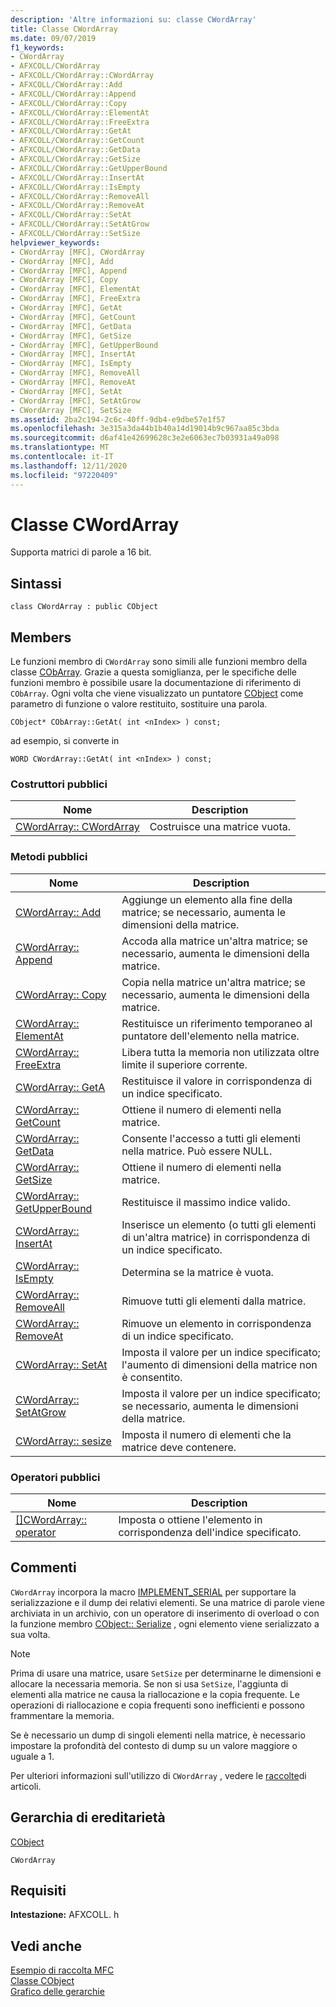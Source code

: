 ```yaml
---
description: 'Altre informazioni su: classe CWordArray'
title: Classe CWordArray
ms.date: 09/07/2019
f1_keywords:
- CWordArray
- AFXCOLL/CWordArray
- AFXCOLL/CWordArray::CWordArray
- AFXCOLL/CWordArray::Add
- AFXCOLL/CWordArray::Append
- AFXCOLL/CWordArray::Copy
- AFXCOLL/CWordArray::ElementAt
- AFXCOLL/CWordArray::FreeExtra
- AFXCOLL/CWordArray::GetAt
- AFXCOLL/CWordArray::GetCount
- AFXCOLL/CWordArray::GetData
- AFXCOLL/CWordArray::GetSize
- AFXCOLL/CWordArray::GetUpperBound
- AFXCOLL/CWordArray::InsertAt
- AFXCOLL/CWordArray::IsEmpty
- AFXCOLL/CWordArray::RemoveAll
- AFXCOLL/CWordArray::RemoveAt
- AFXCOLL/CWordArray::SetAt
- AFXCOLL/CWordArray::SetAtGrow
- AFXCOLL/CWordArray::SetSize
helpviewer_keywords:
- CWordArray [MFC], CWordArray
- CWordArray [MFC], Add
- CWordArray [MFC], Append
- CWordArray [MFC], Copy
- CWordArray [MFC], ElementAt
- CWordArray [MFC], FreeExtra
- CWordArray [MFC], GetAt
- CWordArray [MFC], GetCount
- CWordArray [MFC], GetData
- CWordArray [MFC], GetSize
- CWordArray [MFC], GetUpperBound
- CWordArray [MFC], InsertAt
- CWordArray [MFC], IsEmpty
- CWordArray [MFC], RemoveAll
- CWordArray [MFC], RemoveAt
- CWordArray [MFC], SetAt
- CWordArray [MFC], SetAtGrow
- CWordArray [MFC], SetSize
ms.assetid: 2ba2c194-2c6c-40ff-9db4-e9dbe57e1f57
ms.openlocfilehash: 3e315a3da44b1b40a14d19014b9c967aa85c3bda
ms.sourcegitcommit: d6af41e42699628c3e2e6063ec7b03931a49a098
ms.translationtype: MT
ms.contentlocale: it-IT
ms.lasthandoff: 12/11/2020
ms.locfileid: "97220409"
---
```

# <a name="cwordarray-class"></a>Classe CWordArray

Supporta matrici di parole a 16 bit.

## <a name="syntax"></a>Sintassi

```
class CWordArray : public CObject
```

## <a name="members"></a>Members

Le funzioni membro di `CWordArray` sono simili alle funzioni membro della classe [CObArray](../../mfc/reference/cobarray-class.md). Grazie a questa somiglianza, per le specifiche delle funzioni membro è possibile usare la documentazione di riferimento di `CObArray`. Ogni volta che viene visualizzato un puntatore [CObject](../../mfc/reference/cobject-class.md) come parametro di funzione o valore restituito, sostituire una parola.

`CObject* CObArray::GetAt( int <nIndex> ) const;`

ad esempio, si converte in

`WORD CWordArray::GetAt( int <nIndex> ) const;`

### <a name="public-constructors"></a>Costruttori pubblici

|Nome|Description|
|----------|-----------------|
|[CWordArray:: CWordArray](../../mfc/reference/cobarray-class.md#cobarray)|Costruisce una matrice vuota.|

### <a name="public-methods"></a>Metodi pubblici

|Nome|Description|
|----------|-----------------|
|[CWordArray:: Add](../../mfc/reference/cobarray-class.md#add)|Aggiunge un elemento alla fine della matrice; se necessario, aumenta le dimensioni della matrice.|
|[CWordArray:: Append](../../mfc/reference/cobarray-class.md#append)|Accoda alla matrice un'altra matrice; se necessario, aumenta le dimensioni della matrice.|
|[CWordArray:: Copy](../../mfc/reference/cobarray-class.md#copy)|Copia nella matrice un'altra matrice; se necessario, aumenta le dimensioni della matrice.|
|[CWordArray:: ElementAt](../../mfc/reference/cobarray-class.md#elementat)|Restituisce un riferimento temporaneo al puntatore dell'elemento nella matrice.|
|[CWordArray:: FreeExtra](../../mfc/reference/cobarray-class.md#freeextra)|Libera tutta la memoria non utilizzata oltre limite il superiore corrente.|
|[CWordArray:: GetA](../../mfc/reference/cobarray-class.md#getat)|Restituisce il valore in corrispondenza di un indice specificato.|
|[CWordArray:: GetCount](../../mfc/reference/cobarray-class.md#getcount)|Ottiene il numero di elementi nella matrice.|
|[CWordArray:: GetData](../../mfc/reference/cobarray-class.md#getdata)|Consente l'accesso a tutti gli elementi nella matrice. Può essere NULL.|
|[CWordArray:: GetSize](../../mfc/reference/cobarray-class.md#getsize)|Ottiene il numero di elementi nella matrice.|
|[CWordArray:: GetUpperBound](../../mfc/reference/cobarray-class.md#getupperbound)|Restituisce il massimo indice valido.|
|[CWordArray:: InsertAt](../../mfc/reference/cobarray-class.md#insertat)|Inserisce un elemento (o tutti gli elementi di un'altra matrice) in corrispondenza di un indice specificato.|
|[CWordArray:: IsEmpty](../../mfc/reference/cobarray-class.md#isempty)|Determina se la matrice è vuota.|
|[CWordArray:: RemoveAll](../../mfc/reference/cobarray-class.md#removeall)|Rimuove tutti gli elementi dalla matrice.|
|[CWordArray:: RemoveAt](../../mfc/reference/cobarray-class.md#removeat)|Rimuove un elemento in corrispondenza di un indice specificato.|
|[CWordArray:: SetAt](../../mfc/reference/cobarray-class.md#setat)|Imposta il valore per un indice specificato; l'aumento di dimensioni della matrice non è consentito.|
|[CWordArray:: SetAtGrow](../../mfc/reference/cobarray-class.md#setatgrow)|Imposta il valore per un indice specificato; se necessario, aumenta le dimensioni della matrice.|
|[CWordArray:: sesize](../../mfc/reference/cobarray-class.md#setsize)|Imposta il numero di elementi che la matrice deve contenere.|

### <a name="public-operators"></a>Operatori pubblici

|Nome|Description|
|----------|-----------------|
|[ &#91;&#93;CWordArray:: operator ](../../mfc/reference/cobarray-class.md#operator_at)|Imposta o ottiene l'elemento in corrispondenza dell'indice specificato.|

## <a name="remarks"></a>Commenti

`CWordArray` incorpora la macro [IMPLEMENT_SERIAL](run-time-object-model-services.md#implement_serial) per supportare la serializzazione e il dump dei relativi elementi. Se una matrice di parole viene archiviata in un archivio, con un operatore di inserimento di overload o con la funzione membro [CObject:: Serialize](../../mfc/reference/cobject-class.md#serialize) , ogni elemento viene serializzato a sua volta.

> [!NOTE]
> Prima di usare una matrice, usare `SetSize` per determinarne le dimensioni e allocare la necessaria memoria. Se non si usa `SetSize`, l'aggiunta di elementi alla matrice ne causa la riallocazione e la copia frequente. Le operazioni di riallocazione e copia frequenti sono inefficienti e possono frammentare la memoria.

Se è necessario un dump di singoli elementi nella matrice, è necessario impostare la profondità del contesto di dump su un valore maggiore o uguale a 1.

Per ulteriori informazioni sull'utilizzo di `CWordArray` , vedere le [raccolte](../../mfc/collections.md)di articoli.

## <a name="inheritance-hierarchy"></a>Gerarchia di ereditarietà

[CObject](../../mfc/reference/cobject-class.md)

`CWordArray`

## <a name="requirements"></a>Requisiti

**Intestazione:** AFXCOLL. h

## <a name="see-also"></a>Vedi anche

[Esempio di raccolta MFC](../../overview/visual-cpp-samples.md)<br/>
[Classe CObject](../../mfc/reference/cobject-class.md)<br/>
[Grafico delle gerarchie](../../mfc/hierarchy-chart.md)
